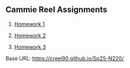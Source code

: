## Cammie Reel Assignments

1. [Homework 1](./Homework-1)

2. [Homework 2](./Homework-2)

3. [Homework 3](./Homework-3/)

Base URL: https://creel90.github.io/Sp25-N220/